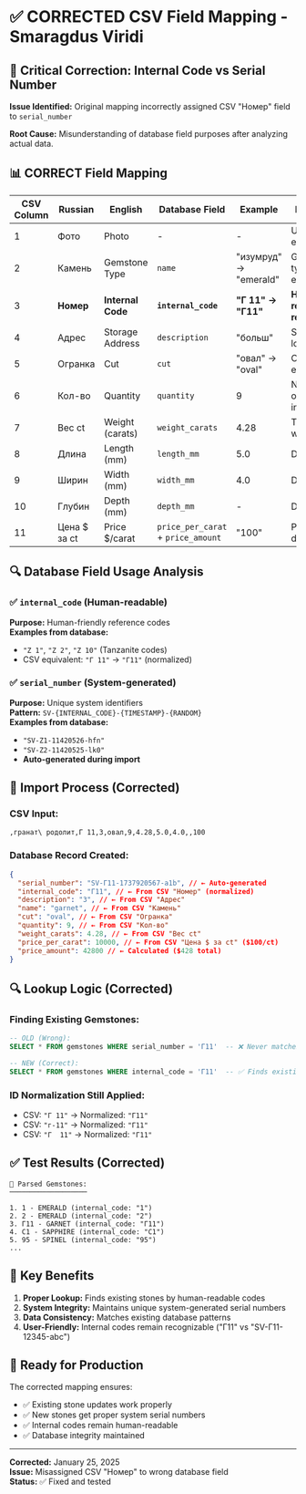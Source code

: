 # ✅ **CORRECTED CSV Field Mapping - Smaragdus Viridi**

## 🎯 **Critical Correction: Internal Code vs Serial Number**

**Issue Identified:** Original mapping incorrectly assigned CSV "Номер" field to `serial_number`

**Root Cause:** Misunderstanding of database field purposes after analyzing actual data.

## 📊 **CORRECT Field Mapping**

| CSV Column | Russian      | English           | Database Field                     | Example               | Purpose                      |
| ---------- | ------------ | ----------------- | ---------------------------------- | --------------------- | ---------------------------- |
| 1          | Фото         | Photo             | -                                  | -                     | Usually empty                |
| 2          | Камень       | Gemstone Type     | `name`                             | "изумруд" → "emerald" | Gemstone type enum           |
| 3          | **Номер**    | **Internal Code** | **`internal_code`**                | **"Г 11" → "Г11"**    | **Human-readable reference** |
| 4          | Адрес        | Storage Address   | `description`                      | "больш"               | Storage location             |
| 5          | Огранка      | Cut               | `cut`                              | "овал" → "oval"       | Cut type enum                |
| 6          | Кол-во       | Quantity          | `quantity`                         | 9                     | Number of stones in lot      |
| 7          | Вес ct       | Weight (carats)   | `weight_carats`                    | 4.28                  | Total weight                 |
| 8          | Длина        | Length (mm)       | `length_mm`                        | 5.0                   | Dimension                    |
| 9          | Ширин        | Width (mm)        | `width_mm`                         | 4.0                   | Dimension                    |
| 10         | Глубин       | Depth (mm)        | `depth_mm`                         | -                     | Dimension                    |
| 11         | Цена $ за ct | Price $/carat     | `price_per_carat` + `price_amount` | "100"                 | Pricing data                 |

## 🔍 **Database Field Usage Analysis**

### ✅ **`internal_code` (Human-readable)**

**Purpose:** Human-friendly reference codes  
**Examples from database:**

- `"Z 1"`, `"Z 2"`, `"Z 10"` (Tanzanite codes)
- CSV equivalent: `"Г 11"` → `"Г11"` (normalized)

### ✅ **`serial_number` (System-generated)**

**Purpose:** Unique system identifiers  
**Pattern:** `SV-{INTERNAL_CODE}-{TIMESTAMP}-{RANDOM}`  
**Examples from database:**

- `"SV-Z1-11420526-hfn"`
- `"SV-Z2-11420525-lk0"`
- **Auto-generated during import**

## 🔄 **Import Process (Corrected)**

### **CSV Input:**

```
,гранат\ родолит,Г 11,3,овал,9,4.28,5.0,4.0,,100
```

### **Database Record Created:**

```json
{
  "serial_number": "SV-Г11-1737920567-a1b", // ← Auto-generated
  "internal_code": "Г11", // ← From CSV "Номер" (normalized)
  "description": "3", // ← From CSV "Адрес"
  "name": "garnet", // ← From CSV "Камень"
  "cut": "oval", // ← From CSV "Огранка"
  "quantity": 9, // ← From CSV "Кол-во"
  "weight_carats": 4.28, // ← From CSV "Вес ct"
  "price_per_carat": 10000, // ← From CSV "Цена $ за ct" ($100/ct)
  "price_amount": 42800 // ← Calculated ($428 total)
}
```

## 🔍 **Lookup Logic (Corrected)**

### **Finding Existing Gemstones:**

```sql
-- OLD (Wrong):
SELECT * FROM gemstones WHERE serial_number = 'Г11'  -- ❌ Never matches

-- NEW (Correct):
SELECT * FROM gemstones WHERE internal_code = 'Г11'  -- ✅ Finds existing stones
```

### **ID Normalization Still Applied:**

- CSV: `"Г 11"` → Normalized: `"Г11"`
- CSV: `"г-11"` → Normalized: `"Г11"`
- CSV: `"Г  11"` → Normalized: `"Г11"`

## ✅ **Test Results (Corrected)**

```
💎 Parsed Gemstones:
───────────────────

1. 1 - EMERALD (internal_code: "1")
2. 2 - EMERALD (internal_code: "2")
3. Г11 - GARNET (internal_code: "Г11")
4. С1 - SAPPHIRE (internal_code: "С1")
5. 95 - SPINEL (internal_code: "95")
...
```

## 🎯 **Key Benefits**

1. **Proper Lookup:** Finds existing stones by human-readable codes
2. **System Integrity:** Maintains unique system-generated serial numbers
3. **Data Consistency:** Matches existing database patterns
4. **User-Friendly:** Internal codes remain recognizable ("Г11" vs "SV-Г11-12345-abc")

## 🚀 **Ready for Production**

The corrected mapping ensures:

- ✅ Existing stone updates work properly
- ✅ New stones get proper system serial numbers
- ✅ Internal codes remain human-readable
- ✅ Database integrity maintained

---

**Corrected:** January 25, 2025  
**Issue:** Misassigned CSV "Номер" to wrong database field  
**Status:** ✅ Fixed and tested
